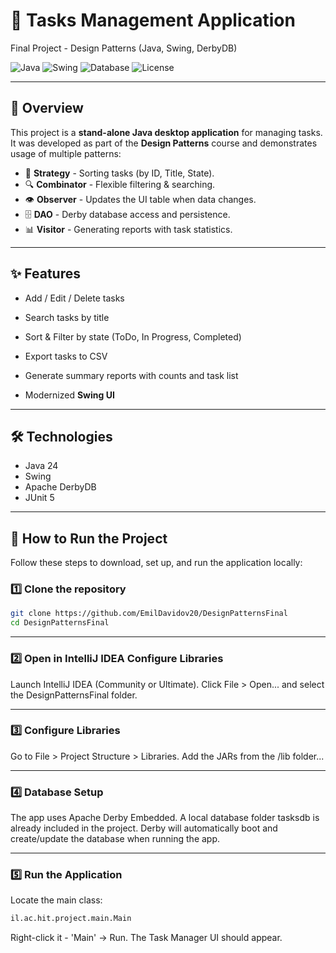 # 📝 Tasks Management Application

Final Project - Design Patterns (Java, Swing, DerbyDB)

![Java](https://img.shields.io/badge/Java-24-orange?logo=java&logoColor=white)
![Swing](https://img.shields.io/badge/UI-Swing-blue)
![Database](https://img.shields.io/badge/DB-Derby-lightgrey)
![License](https://img.shields.io/badge/License-MIT-green)

---

## 📖 Overview

This project is a **stand-alone Java desktop application** for managing tasks.  
It was developed as part of the **Design Patterns** course and demonstrates usage of multiple patterns:

- 🧩 **Strategy** - Sorting tasks (by ID, Title, State).
- 🔍 **Combinator** - Flexible filtering & searching.
- 👁️ **Observer** - Updates the UI table when data changes.
- 🗄️ **DAO** - Derby database access and persistence.
- 📊 **Visitor** - Generating reports with task statistics.

---

## ✨ Features

- Add / Edit / Delete tasks

- Search tasks by title

- Sort & Filter by state (ToDo, In Progress, Completed)

- Export tasks to CSV  

- Generate summary reports with counts and task list  

- Modernized **Swing UI**

---

## 🛠️ Technologies

- Java 24
- Swing
- Apache DerbyDB
- JUnit 5

---

## 🚀 How to Run the Project

Follow these steps to download, set up, and run the application locally:

### 1️⃣ Clone the repository

```bash
git clone https://github.com/EmilDavidov20/DesignPatternsFinal
cd DesignPatternsFinal
```

---

### 2️⃣ Open in IntelliJ IDEA Configure Libraries

Launch IntelliJ IDEA (Community or Ultimate).
Click File > Open... and select the DesignPatternsFinal folder.

---

### 3️⃣ Configure Libraries

Go to File > Project Structure > Libraries.
Add the JARs from the /lib folder...

---

### 4️⃣ Database Setup

The app uses Apache Derby Embedded.
A local database folder tasksdb is already included in the project.
Derby will automatically boot and create/update the database when running the app.

---

### 5️⃣ Run the Application

Locate the main class:

```bash
il.ac.hit.project.main.Main
```

Right-click it - 'Main' → Run.
The Task Manager UI should appear. 

